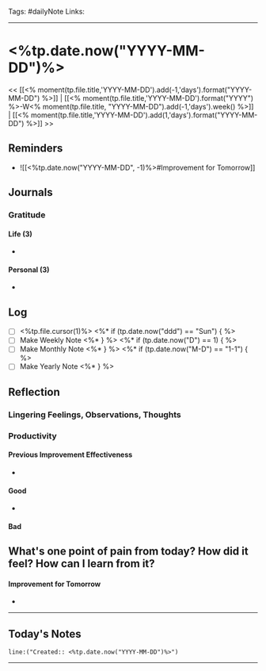 Tags: #dailyNote
Links: 
___
# <%tp.date.now("YYYY-MM-DD")%>
<< [[<% moment(tp.file.title,'YYYY-MM-DD').add(-1,'days').format("YYYY-MM-DD") %>]] | [[<% moment(tp.file.title,'YYYY-MM-DD').format("YYYY") %>-W<% moment(tp.file.title, "YYYY-MM-DD").add(-1,'days').week() %>]] | [[<% moment(tp.file.title,'YYYY-MM-DD').add(1,'days').format("YYYY-MM-DD") %>]] >>
## Reminders
- ![[<%tp.date.now("YYYY-MM-DD", -1)%>#Improvement for Tomorrow]]
## Journals
### Gratitude
#### Life (3)
- 
#### Personal (3)
- 
## Log
- [ ] <%tp.file.cursor(1)%>
<%* if (tp.date.now("ddd") == "Sun") { %>
- [ ] Make Weekly Note
<%* } %>
<%* if (tp.date.now("D") == 1) { %>
- [ ] Make Monthly Note
<%* } %>
<%* if (tp.date.now("M-D") == "1-1") { %>
- [ ] Make Yearly Note
<%* } %>
## Reflection
### Lingering Feelings, Observations, Thoughts

### Productivity
#### Previous Improvement Effectiveness 
- 
#### Good
- 
#### Bad
**What's one point of pain from today? How did it feel? How can I learn from it?**
- 
#### Improvement for Tomorrow
- 
___
## Today's Notes
```query
line:("Created:: <%tp.date.now("YYYY-MM-DD")%>")
```
___
